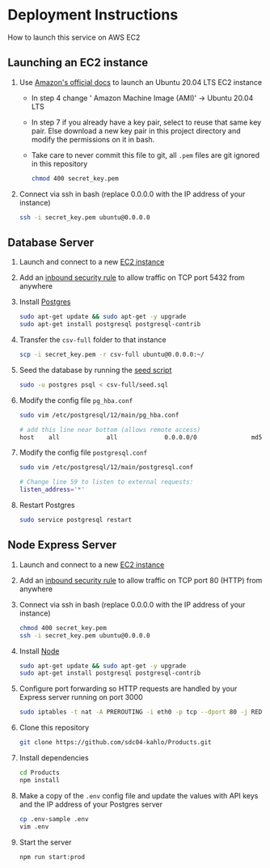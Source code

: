 # Deployment Instructions

How to launch this service on AWS EC2

## Launching an EC2 instance

1. Use [Amazon's official docs](https://docs.aws.amazon.com/quickstarts/latest/vmlaunch/step-1-launch-instance.html) to launch an Ubuntu 20.04 LTS EC2 instance
    - In step 4 change ' Amazon Machine Image (AMI)' -> Ubuntu 20.04 LTS
    - In step 7 if you already have a key pair, select to reuse that same key pair. Else download a new key pair in this project directory and modify the permissions on it in bash.
    - Take care to never commit this file to git, all `.pem` files are git ignored in this repository

      ```bash
      chmod 400 secret_key.pem
      ```

1. Connect via ssh in bash (replace 0.0.0.0 with the IP address of your instance)

    ```bash
    ssh -i secret_key.pem ubuntu@0.0.0.0
    ```


## Database Server

1. Launch and connect to a new [EC2 instance](#launching-an-ec2-instance)
1. Add an [inbound security rule](https://docs.aws.amazon.com/AWSEC2/latest/UserGuide/authorizing-access-to-an-instance.html) to allow traffic on TCP port 5432 from anywhere

1. Install [Postgres](https://www.digitalocean.com/community/tutorials/how-to-install-postgresql-on-ubuntu-20-04-quickstart)

    ```bash
    sudo apt-get update && sudo apt-get -y upgrade
    sudo apt-get install postgresql postgresql-contrib​
    ```

1. Transfer the `csv-full` folder to that instance

    ```bash
    scp -i secret_key.pem -r csv-full ubuntu@0.0.0.0:~/
    ```

1. Seed the database by running the [seed script](scripts/seed.sql)

    ```bash
    sudo -u postgres psql < csv-full/seed.sql
    ```

1. Modify the config file `pg_hba.conf`

    ```bash
    sudo vim /etc/postgresql/12/main/pg_hba.conf

    # add this line near bottom (allows remote access)
    host    all             all             0.0.0.0/0               md5
    ```

1. Modify the config file `postgresql.conf`

    ```bash
    sudo vim /etc/postgresql/12/main/postgresql.conf

    # Change line 59 to listen to external requests:
    listen_address='*'
    ```

1. Restart Postgres

    ```bash
    sudo service postgresql restart
    ```

## Node Express Server

1. Launch and connect to a new [EC2 instance](#launching-an-ec2-instance)
1. Add an [inbound security rule](https://docs.aws.amazon.com/AWSEC2/latest/UserGuide/authorizing-access-to-an-instance.html) to allow traffic on TCP port 80 (HTTP) from anywhere
1. Connect via ssh in bash (replace 0.0.0.0 with the IP address of your instance)

    ```bash
    chmod 400 secret_key.pem
    ssh -i secret_key.pem ubuntu@0.0.0.0
    ```

1. Install [Node](https://www.digitalocean.com/community/tutorials/how-to-install-postgresql-on-ubuntu-20-04-quickstart)

    ```bash
    sudo apt-get update && sudo apt-get -y upgrade
    sudo apt-get install postgresql postgresql-contrib​
    ```

1. Configure port forwarding so HTTP requests are handled by your Express server running on port 3000

    ```bash
    sudo iptables -t nat -A PREROUTING -i eth0 -p tcp --dport 80 -j REDIRECT --to-port 3000
    ```

1. Clone this repository

    ```bash
    git clone https://github.com/sdc04-kahlo/Products.git
    ```

1. Install dependencies

    ```bash
    cd Products
    npm install
    ```

1. Make a copy of the `.env` config file and update the values with API keys and the IP address of your Postgres server

    ```bash
    cp .env-sample .env
    vim .env
    ```

1. Start the server

    ```bash
    npm run start:prod
    ```
